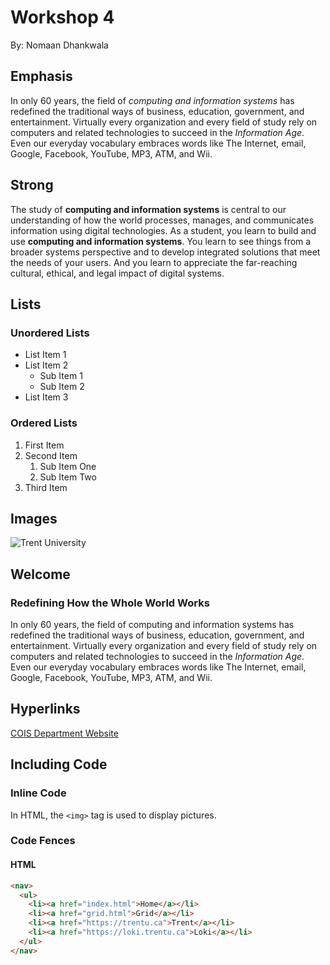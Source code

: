 # Workshop 4

By: Nomaan Dhankwala

## Emphasis
In only 60 years, the field of *computing and information systems* has redefined the traditional ways of business, education, government, and entertainment. Virtually every organization and every field of study rely on computers and related technologies to succeed in the *Information Age*. Even our everyday vocabulary embraces words like The Internet, email, Google, Facebook, YouTube, MP3, ATM, and Wii.

## Strong
The study of **computing and information systems** is central to our understanding of how the world processes, manages, and communicates information using digital technologies. As a student, you learn to build and use **computing and information systems**. You learn to see things from a broader systems perspective and to develop integrated solutions that meet the needs of your users. And you learn to appreciate the far-reaching cultural, ethical, and legal impact of digital systems.

## Lists

### Unordered Lists
- List Item 1
- List Item 2
  - Sub Item 1
  - Sub Item 2
- List Item 3

### Ordered Lists
1. First Item
2. Second Item
   1. Sub Item One
   2. Sub Item Two
3. Third Item

## Images
![Trent University](../DevTools/img/CSlogo-medium.png)

## Welcome
### Redefining How the Whole World Works
In only 60 years, the field of computing and information systems has redefined the traditional ways of business, education, government, and entertainment. Virtually every organization and every field of study rely on computers and related technologies to succeed in the *Information Age*. Even our everyday vocabulary embraces words like The Internet, email, Google, Facebook, YouTube, MP3, ATM, and Wii.

## Hyperlinks
[COIS Department Website](https://www.trentu.ca/cois/)

## Including Code

### Inline Code
In HTML, the `<img>` tag is used to display pictures.

### Code Fences

#### HTML
```html
<nav>
  <ul>
    <li><a href="index.html">Home</a></li>
    <li><a href="grid.html">Grid</a></li>
    <li><a href="https://trentu.ca">Trent</a></li>
    <li><a href="https://loki.trentu.ca">Loki</a></li>
  </ul>
</nav>
